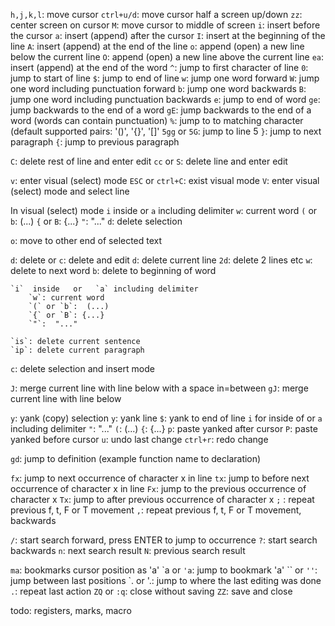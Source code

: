 `h,j,k,l`: move cursor
`ctrl+u/d`: move cursor half a screen up/down
`zz`: center screen on cursor
`M`: move cursor to middle of screen
`i`: insert before the cursor
`a`: insert (append) after the cursor
`I`: insert at the beginning of the line
`A`: insert (append) at the end of the line
`o`: append (open) a new line below the current line
`O`: append (open) a new line above the current line
`ea`: insert (append) at the end of the word
`^`: jump to first character of line
`0`: jump to start of line
`$`: jump to end of line
`w`: jump one word forward
`W`: jump one word including punctuation forward
`b`: jump one word backwards
`B`: jump one word including punctuation backwards
`e`: jump to end of word
`ge`: jump backwards to the end of a word
`gE`: jump backwards to the end of a word (words can contain punctuation)
`%`: jump to to matching character (default supported pairs: '()', '{}', '[]'
`5gg` or `5G`: jump to line 5
`}`: jump to next paragraph
`{`: jump to previous paragraph

`C`: delete rest of line and enter edit
`cc` or `S`: delete line and enter edit

`v`: enter visual (select) mode
`ESC` or `ctrl+C`: exist visual mode
`V`: enter visual (select) mode and select line

In visual (select) mode
	`i`  inside   or   `a` including delimiter
		`w`: current word
		`(` or `b`:  (...)
		`{` or `B`: {...}
		`"`:  "..."
	`d`: delete selection

`o`: move to other end of selected text

`d`: delete   or   `c`: delete and edit
	`d`: delete current line
	`2d`: delete 2 lines etc
	`w`: delete to next word
	`b`: delete to beginning of word

	`i`  inside   or   `a` including delimiter
		`w`: current word
		`(` or `b`:  (...)
		`{` or `B`: {...}
		`"`:  "..."

	`is`: delete current sentence
	`ip`: delete current paragraph
	
`c`: delete selection and insert mode

`J`: merge current line with line below with a space in=between
`gJ`: merge current line with line below

`y`: yank (copy) selection
	`y`: yank line
	`$`: yank to end of line
	`i` for inside of   or   `a` including delimiter
		`"`: "..."
		`(`: (...)
		`{`: {...}
`p`: paste yanked after cursor
`P`: paste yanked before cursor
`u`: undo last change
`ctrl+r`: redo change

`gd`: jump to definition (example function name to declaration)

`fx`: jump to next occurrence of character x in line
`tx`: jump to before next occurrence of character x in line
`Fx`: jump to the previous occurrence of character x
`Tx`: jump to after previous occurrence of character x
`;` : repeat previous f, t, F or T movement
`,`: repeat previous f, t, F or T movement, backwards

`/`: start search forward, press ENTER to jump to occurrence
`?`: start search backwards
`n`: next search result
`N`: previous search result

`ma`: bookmarks cursor position as 'a'
\`a or `'a`: jump to bookmark 'a'
\`\` or `''`: jump between last positions
\`. or '.: jump to where the last editing was done
`.`: repeat last action
`ZQ` or `:q`: close without saving
`ZZ`: save and close

todo: registers, marks, macro
